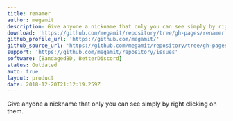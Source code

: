 ```yaml
---
title: renamer
author: megamit
description: Give anyone a nickname that only you can see simply by right clicking on them.
download: 'https://github.com/megamit/repository/tree/gh-pages/renamer'
github_profile_url: 'https://github.com/megamit/'
github_source_url: 'https://github.com/megamit/repository/tree/gh-pages/renamer'
support: 'https://github.com/megamit/repository/issues'
software: [BandagedBD, BetterDiscord]
status: Outdated
auto: true
layout: product
date: 2018-12-20T21:12:19.259Z
---
```

Give anyone a nickname that only you can see simply by right clicking on them.